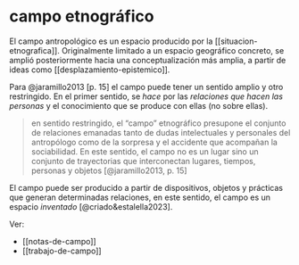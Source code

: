 # campo etnográfico
El campo antropológico es un espacio producido por la [[situacion-etnografica]]. Originalmente limitado a un espacio geográfico concreto, se amplió posteriormente hacia una conceptualización más amplia, a partir de ideas como [[desplazamiento-epistemico]].

Para @jaramillo2013 [p. 15] el campo puede tener un sentido amplio y otro restringido. En el primer sentido, se *hace* por las *relaciones que hacen las personas* y el conocimiento que se produce con ellas (no sobre ellas).

>en sentido restringido, el “campo” etnográfico presupone el conjunto de relaciones emanadas tanto de dudas intelectuales y personales del antropólogo como de la sorpresa y el accidente que acompañan la sociabilidad. En este sentido, el campo no es un lugar sino un conjunto de trayectorias que interconectan lugares, tiempos, personas y objetos [@jaramillo2013, p. 15]

El campo puede ser producido a partir de dispositivos, objetos y prácticas que generan determinadas relaciones, en este sentido, el campo es un espacio *inventado* [@criado&estalella2023].

Ver:

- [[notas-de-campo]]
- [[trabajo-de-campo]]
